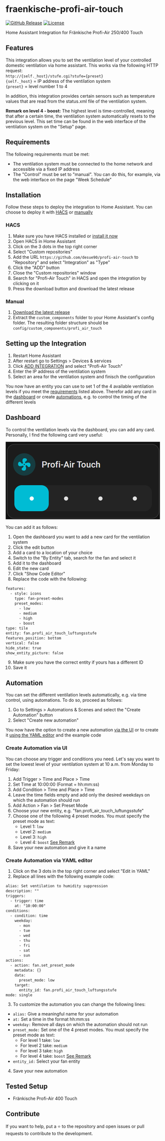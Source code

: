 # fraenkische-profi-air-touch

[![GitHub Release](https://img.shields.io/github/release/desue90/profi-air-touch.svg)](https://github.com/desue90/profi-air-touch/releases)
[![License](https://img.shields.io/github/license/desue90/profi-air-touch.svg)](https://github.com/desue90/profi-air-touch/blob/main/LICENSE)

Home Assistant Integration for Fränkische Profi-Air 250/400 Touch

## Features

This integration allows you to set the ventilation level of your controlled domestic ventilation via home assistant. This works via the following HTTP request:  
`http://{self._host}/stufe.cgi?stufe={preset}`  
`{self._host}` = IP address of the ventilation system  
`{preset}` = level number 1 to 4

In addition, this integration provides certain sensors such as temperature values ​​that are read from the status.xml file of the ventilation system.

**Remark on level 4 - boost:**
The highest level is time-controlled, meaning that after a certain time, the ventilation system automatically resets to the previous level. This set time can be found in the web interface of the ventilation system on the "Setup" page.

## Requirements

The following requirements must be met:
* The ventilation system must be connected to the home network and accessible via a fixed IP address
* The "Control" must be set to "manual". You can do this, for example, via the web interface on the page "Week Schedule"

## Installation

Follow these steps to deploy the integration to Home Assistant.
You can choose to deploy it with [HACS](#hacs) or [manually](#manual)

### HACS

1. Make sure you have HACS installed or [install it now](https://hacs.xyz/docs/use/download/download/)
2. Open HACS in Home Assistant
3. Click on the 3 dots in the top right corner
4. Select "Custom repositories"
5. Add the URL `https://github.com/desue90/profi-air-touch` to "Repository" and select "Integration" as "Type"
6. Click the "ADD" button
7. Close the "Custom repositories" window
8. Search for "Profi-Air Touch" in HACS and open the integration by clicking on it
9. Press the download button and download the latest release

### Manual

1. [Download the latest release](https://github.com/desue90/profi-air-touch/releases)
2. Extract the `custom_components` folder to your Home Assistant's config folder. The resulting folder structure should be `config/custom_components/profi_air_touch`

## Setting up the Integration

1. Restart Home Assistant
2. After restart go to Settings > Devices & services
3. Click [ADD INTEGRATION](https://my.home-assistant.io/redirect/config_flow_start/?domain=profi_air_touch) and select "Profi-Air Touch"
4. Enter the IP address of the ventilation system
5. Select an area for the ventilation system and finisch the configuration

You now have an entity you can use to set 1 of the 4 available ventilation levels if you meet the [requirements](#requirements) listed above. Therefor add any card in the [dashboard](#dashboard) or create [automations](#automation), e.g. to control the timing of the different levels

## Dashboard

To control the ventilation levels via the dashboard, you can add any card. Personally, I find the following card very useful:

![Tile Card](assets/tile_card.png)

You can add it as follows:
1. Open the dashboard you want to add a new card for the ventilation system
2. Click the edit button
3. Add a card to a location of your choice 
4. Switch to the "By Entity" tab, search for the fan and select it
5. Add it to the dashboard
6. Edit the new card
7. Click "Show Code Editor"
8. Replace the code with the following:
```
features:
  - style: icons
    type: fan-preset-modes
    preset_modes:
      - low
      - medium
      - high
      - boost
type: tile
entity: fan.profi_air_touch_luftungsstufe
features_position: bottom
vertical: false
hide_state: true
show_entity_picture: false
```
9. Make sure you have the correct entity if yours has a different ID
10. Save it

## Automation

You can set the different ventilation levels automatically, e.g. via time control, using automations. To do so, proceed as follows:
1. Go to Settings > Automations & Scenes and select the "Create Automation" button
2. Select "Create new automation"

You now have the option to create a new automation [via the UI](#create-automation-via-ui) or to create it [using the YAML editor](#create-automation-via-yaml-editor) and the example code

### Create Automation via UI

You can choose any trigger and conditions you need. Let's say you want to set the lowest level of your ventilation system at 10 a.m. from Monday to Friday:
1. Add Trigger > Time and Place > Time
2. Set Time at 10:00:00 (Format = hh:mm:ss)
3. Add Condition > Time and Place > Time
4. Leave the time fields empty and add only the desired weekdays on which the automation should run
5. Add Action > Fan > Set Preset Mode
6. Choose your new entity, e.g. "fan.profi_air_touch_luftungsstufe"
7. Choose one of the following 4 preset modes. You must specify the preset mode as text:
    - Level 1:  `low`
    - Level 2:  `medium`
    - Level 3:  `high`
    - Level 4:  `boost`       [See Remark](#features)
8. Save your new automation and give it a name

### Create Automation via YAML editor

1. Click on the 3 dots in the top right corner and select "Edit in YAML"
2. Replace all lines with the following example code:
```
alias: Set ventilation to humidity suppression
description: ""
triggers:
  - trigger: time
    at: "10:00:00"
conditions:
  - condition: time
    weekday:
      - mon
      - tue
      - wed
      - thu
      - fri
      - sat
      - sun
actions:
  - action: fan.set_preset_mode
    metadata: {}
    data:
      preset_mode: low
    target:
      entity_id: fan.profi_air_touch_luftungsstufe
mode: single
```
3. To customize the automation you can change the following lines:
 - `alias:`         Give a meaningful name for your automation
 - `at:`            Set a time in the format hh:mm:ss
 - `weekday:`       Remove all days on which the automation should not run
 - `preset_mode:`   Set one of the 4 preset modes. You must specify the preset mode as text:
    - For level 1 take:  `low`
    - For level 2 take:  `medium`
    - For level 3 take:  `high`
    - For level 4 take:  `boost`       [See Remark](#features)
 - `entity_id:`     Select your fan entity
4. Save your new automation 

## Tested Setup

* Fränkische Profi-Air 400 Touch

## Contribute

If you want to help, put a ⭐ to the repository and open issues or pull requests to contribute to the development.
